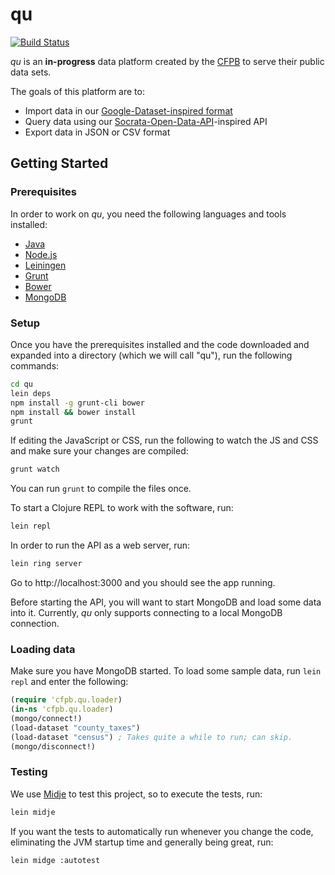 # qu

[![Build Status](https://travis-ci.org/cfpb/qu.png)](https://travis-ci.org/cfpb/qu)

_qu_ is an **in-progress** data platform created by the [CFPB][] to
serve their public data sets.

The goals of this platform are to:
* Import data in our
  [Google-Dataset-inspired format][dataset-inspired]
* Query data using our
  [Socrata-Open-Data-API][soda]-inspired API
* Export data in JSON or CSV format

[CFPB]: http://www.consumerfinance.gov/
[dataset-inspired]: https://github.com/cfpb/qu/wiki/Dataset-publishing-format
[soda]: http://dev.socrata.com/consumers/getting-started/

## Getting Started

### Prerequisites

In order to work on _qu_, you need the following languages and tools
installed:

* [Java][]
* [Node.js][]
* [Leiningen][]
* [Grunt][]
* [Bower][]
* [MongoDB][]

[Java]: http://www.java.com/en/
[Node.js]: http://nodejs.org/
[Leiningen]: http://leiningen.org/
[Grunt]: http://gruntjs.com/
[Bower]: http://twitter.github.com/bower/
[MongoDB]: http://www.mongodb.org/

### Setup

Once you have the prerequisites installed and the code downloaded and
expanded into a directory (which we will call "qu"), run the following
commands:

```sh
cd qu
lein deps
npm install -g grunt-cli bower
npm install && bower install
grunt
```

If editing the JavaScript or CSS, run the following to watch the JS
and CSS and make sure your changes are compiled:

```sh
grunt watch
```

You can run `grunt` to compile the files once.

To start a Clojure REPL to work with the software, run:

```sh
lein repl
```

In order to run the API as a web server, run:

```sh
lein ring server
```

Go to http://localhost:3000 and you should see the app running.

Before starting the API, you will want to start MongoDB and load some
data into it. Currently, _qu_ only supports connecting to a local
MongoDB connection.

### Loading data

Make sure you have MongoDB started. To load some sample data, run
`lein repl` and enter the following:

```clojure
(require 'cfpb.qu.loader)
(in-ns 'cfpb.qu.loader)
(mongo/connect!)
(load-dataset "county_taxes")
(load-dataset "census") ; Takes quite a while to run; can skip.
(mongo/disconnect!)
```

### Testing

We use [Midje](https://github.com/marick/Midje) to test this project,
so to execute the tests, run:

```sh
lein midje
```

If you want the tests to automatically run whenever you change the
code, eliminating the JVM startup time and generally being great, run:

```sh
lein midge :autotest
```

